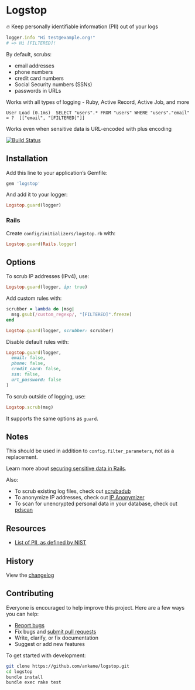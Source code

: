 # Logstop

:fire: Keep personally identifiable information (PII) out of your logs

```ruby
logger.info "Hi test@example.org!"
# => Hi [FILTERED]!
```

By default, scrubs:

- email addresses
- phone numbers
- credit card numbers
- Social Security numbers (SSNs)
- passwords in URLs

Works with all types of logging - Ruby, Active Record, Active Job, and more

```
User Load (0.1ms)  SELECT "users".* FROM "users" WHERE "users"."email" = ?  [["email", "[FILTERED]"]]
```

Works even when sensitive data is URL-encoded with plus encoding

[![Build Status](https://github.com/ankane/logstop/workflows/build/badge.svg?branch=master)](https://github.com/ankane/logstop/actions)

## Installation

Add this line to your application’s Gemfile:

```ruby
gem 'logstop'
```

And add it to your logger:

```ruby
Logstop.guard(logger)
```

### Rails

Create `config/initializers/logstop.rb` with:

```ruby
Logstop.guard(Rails.logger)
```

## Options

To scrub IP addresses (IPv4), use:

```ruby
Logstop.guard(logger, ip: true)
```

Add custom rules with:

```ruby
scrubber = lambda do |msg|
  msg.gsub(/custom_regexp/, "[FILTERED]".freeze)
end

Logstop.guard(logger, scrubber: scrubber)
```

Disable default rules with:

```ruby
Logstop.guard(logger,
  email: false,
  phone: false,
  credit_card: false,
  ssn: false,
  url_password: false
)
```

To scrub outside of logging, use:

```ruby
Logstop.scrub(msg)
```

It supports the same options as `guard`.

## Notes

This should be used in addition to `config.filter_parameters`, not as a replacement.

Learn more about [securing sensitive data in Rails](https://ankane.org/sensitive-data-rails).

Also:

- To scrub existing log files, check out [scrubadub](https://github.com/datascopeanalytics/scrubadub)
- To anonymize IP addresses, check out [IP Anonymizer](https://github.com/ankane/ip_anonymizer)
- To scan for unencrypted personal data in your database, check out [pdscan](https://github.com/ankane/pdscan)

## Resources

- [List of PII, as defined by NIST](https://en.wikipedia.org/wiki/Personally_identifiable_information#NIST_definition)

## History

View the [changelog](CHANGELOG.md)

## Contributing

Everyone is encouraged to help improve this project. Here are a few ways you can help:

- [Report bugs](https://github.com/ankane/logstop/issues)
- Fix bugs and [submit pull requests](https://github.com/ankane/logstop/pulls)
- Write, clarify, or fix documentation
- Suggest or add new features

To get started with development:

```sh
git clone https://github.com/ankane/logstop.git
cd logstop
bundle install
bundle exec rake test
```
